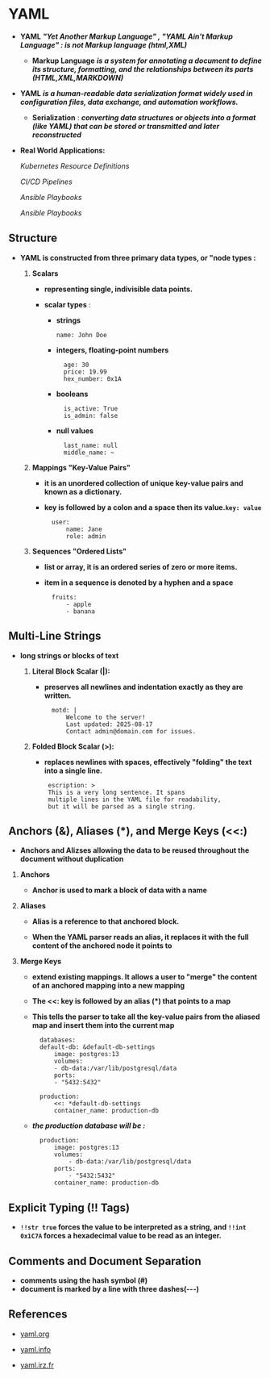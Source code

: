 # YAML

* __YAML__ ___"Yet Another Markup Language" , "YAML Ain't Markup Language" : is not Markup language (html,XML)___
 
    * __Markup Language__ ___is a system for annotating a document to define its structure, formatting, and the relationships between its parts (HTML,XML,MARKDOWN)___

* __YAML__ ___is a human-readable data serialization format widely used in configuration files, data exchange, and automation workflows.___

    * __Serialization__ : ___converting data structures or objects into a format (like YAML) that can be stored or transmitted and later reconstructed___

* __Real World Applications:__

    _Kubernetes Resource Definitions_

    _CI/CD Pipelines_

    _Ansible Playbooks_

    _Ansible Playbooks_


## Structure

* __YAML is constructed from three primary data types, or "node types :__ 

    1. __Scalars__

        * __representing single, indivisible data points.__

        * **scalar types** :

            * __strings__ 

                  name: John Doe

            * __integers, floating-point numbers__ 
            
                    age: 30
                    price: 19.99
                    hex_number: 0x1A

            * __booleans__ 

                    is_active: True
                    is_admin: false

            * __null values__

                    last_name: null
                    middle_name: ~

    2. __Mappings "Key-Value Pairs"__

        * __it is an unordered collection of unique key-value pairs and known as a dictionary.__

        * __key is followed by a colon and a space then its value.`key: value`__

                user:
                    name: Jane
                    role: admin


    3. __Sequences "Ordered Lists"__

        * __list or array, it is an ordered series of zero or more items.__

        * __item in a sequence is denoted by a hyphen and a space__

                fruits:
                    - apple
                    - banana
        
## Multi-Line Strings

*  __long strings or blocks of text__

    1. __Literal Block Scalar (|):__
    
        * __preserves all newlines and indentation exactly as they are written.__

                motd: |
                    Welcome to the server!
                    Last updated: 2025-08-17
                    Contact admin@domain.com for issues.

    2. __Folded Block Scalar (>):__
    
        *  __replaces newlines with spaces, effectively "folding" the text into a single line.__

                escription: >
                This is a very long sentence. It spans
                multiple lines in the YAML file for readability,
                but it will be parsed as a single string.

## Anchors (&), Aliases (*), and Merge Keys (<<:)

* __Anchors and Alizses allowing the data to be reused throughout the document without duplication__

1. __Anchors__

    * __Anchor is used to mark a block of data with a name__

2. __Aliases__

    *  __Alias is a reference to that anchored block.__

    * __When the YAML parser reads an alias, it replaces it with the full content of the anchored node it points to__

3. __Merge Keys__

    * __extend existing mappings. It allows a user to "merge" the content of an anchored mapping into a new mapping__
    
    * __The <<: key is followed by an alias (*) that points to a map__

    * __This tells the parser to take all the key-value pairs from the aliased map and insert them into the current map__

            databases:
            default-db: &default-db-settings
                image: postgres:13
                volumes:
                - db-data:/var/lib/postgresql/data
                ports:
                - "5432:5432"

            production:
                <<: *default-db-settings
                container_name: production-db

    * __*the production database will be :*__

            production:
                image: postgres:13
                volumes:
                    - db-data:/var/lib/postgresql/data
                ports:
                    - "5432:5432"
                container_name: production-db


## Explicit Typing (!! Tags)

* __`!!str true` forces the value to be interpreted as a string, and `!!int 0x1C7A` forces a hexadecimal value to be read as an integer.__


## Comments and Document Separation

* __comments using the hash symbol (#)__
* __document is marked by a line with three dashes(---)__

## References

* [yaml.org](https://yaml.org/)

* [yaml.info](https://www.yaml.info/learn/document.html)

* [yaml.irz.fr](https://yaml.irz.fr/)